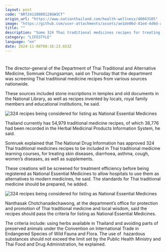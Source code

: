 ```yaml
---
layout: post
code: "ART24110808128GW3CT"
origin_url: "https://www.nationthailand.com/health-wellness/40043105"
image: "https://github.com/user-attachments/assets/ae1de06d-41ed-4d6d-ab8a-3cace61e7fec"
title: ""
description: "Some 324 Thai traditional medicines recipes for treating 16 symptoms are being promoted to be listed as National Essential Medicines."
category: "LIFESTYLE"
language: "en"
date: 2024-11-08T08:16:23.653Z
---
```


# 









The director-general of the Department of Thai Traditional and Alternative Medicine, Somruek Chungsaman, said on Thursday that the department was screening Thai traditional medicine recipes from various sources nationwide.

These sources included stone inscriptions in temples and old documents in the National Library, as well as recipes invented by locals, royal family members and educational institutions, he said.

  ![324 recipes being considered for listing as National Essential Medicines](https://github.com/user-attachments/assets/d09b288e-2c11-4f04-9b35-c8710717ca55)

Thailand currently has 54,979 traditional medicine recipes, of which 38,776 had been recorded in the Herbal Medicinal Products Information System, he said.

Somruek explained that The National Drug Information has approved 324 Thai traditional medicines recipes to be included in Thai traditional medicine learning courses, for treating skin diseases, diarrhoea, asthma, cough, women’s diseases, as well as supplements.

These creations will be screened for treatment efficiency before being registered as National Essential Medicines to allow hospitals to use them as alternatives to modern medicines, he said. The standards for Thai traditional medicine should be prepared, he added.

  ![324 recipes being considered for listing as National Essential Medicines](https://github.com/user-attachments/assets/3cfb291f-48a3-412a-8f5f-fdc15b1a15b5)

Nanthasak Chotchanadechawong, at the department’s office for protection and promotion of Thai traditional medicine and local wisdom, said the recipes should pass the criteria for listing as National Essential Medicines.

The criteria include: using herbs available in Thailand and avoiding parts of preserved animals under the Convention on International Trade in Endangered Species of Wild Fauna and Flora. The use of  hazardous substances should not exceed the limit set by the Public Health Ministry and Thai Food and Drug Administration, he explained.

